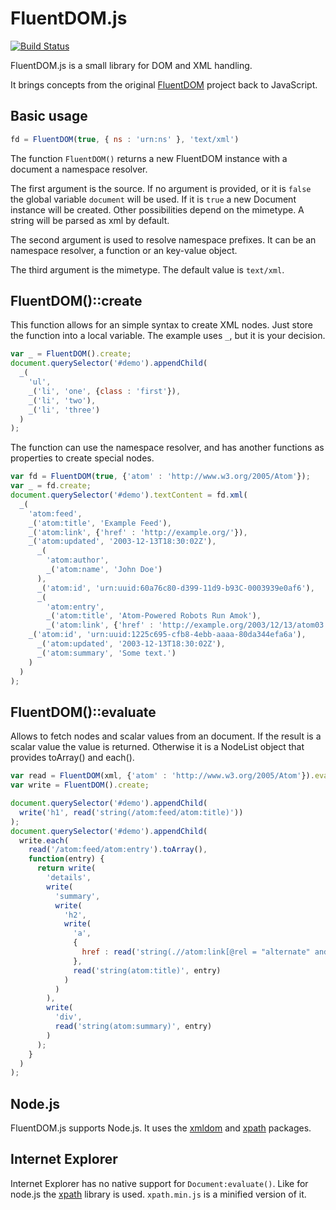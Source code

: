 FluentDOM.js
============

[![Build Status](https://travis-ci.org/FluentDOM/FluentDOM.js.svg?branch=master)](https://travis-ci.org/FluentDOM/FluentDOM.js)

FluentDOM.js is a small library for DOM and XML handling.

It brings concepts from the original [FluentDOM](http://fluentdom.org) project back to JavaScript.

Basic usage
-----------

```javascript
fd = FluentDOM(true, { ns : 'urn:ns' }, 'text/xml')
```

The function `FluentDOM()` returns a new FluentDOM instance with a document a namespace resolver.

The first argument is the source. If no argument is provided, or it is `false` the global variable
`document` will be used. If it is `true` a new Document instance will be created. Other possibilities depend on the
mimetype. A string will be parsed as xml by default.

The second argument is used to resolve namespace prefixes. It can be an namespace resolver, a function
or an key-value object.

The third argument is the mimetype. The default value is `text/xml`.

FluentDOM()::create
-------------------

This function allows for an simple syntax to create XML nodes. Just store the function into a local variable.
The example uses `_`, but it is your decision.

```javascript
var _ = FluentDOM().create;
document.querySelector('#demo').appendChild(
  _(
    'ul',
    _('li', 'one', {class : 'first'}),
    _('li', 'two'),
    _('li', 'three')
  )
);
```

The function can use the namespace resolver, and has another functions as properties to create special nodes.

```javascript
var fd = FluentDOM(true, {'atom' : 'http://www.w3.org/2005/Atom'});
var _ = fd.create;
document.querySelector('#demo').textContent = fd.xml(
  _(
    'atom:feed',
    _('atom:title', 'Example Feed'),
    _('atom:link', {'href' : 'http://example.org/'}),
    _('atom:updated', '2003-12-13T18:30:02Z'),
      _(
        'atom:author',
        _('atom:name', 'John Doe')
      ),
      _('atom:id', 'urn:uuid:60a76c80-d399-11d9-b93C-0003939e0af6'),
      _(
        'atom:entry',
        _('atom:title', 'Atom-Powered Robots Run Amok'),
        _('atom:link', {'href' : 'http://example.org/2003/12/13/atom03'}),
    _('atom:id', 'urn:uuid:1225c695-cfb8-4ebb-aaaa-80da344efa6a'),
      _('atom:updated', '2003-12-13T18:30:02Z'),
      _('atom:summary', 'Some text.')
    )
  )
);
```

FluentDOM()::evaluate
---------------------

Allows to fetch nodes and scalar values from an document. If the result is a scalar value the
value is returned. Otherwise it is a NodeList object that provides toArray() and each().

```javascript
var read = FluentDOM(xml, {'atom' : 'http://www.w3.org/2005/Atom'}).evaluate;
var write = FluentDOM().create;

document.querySelector('#demo').appendChild(
  write('h1', read('string(/atom:feed/atom:title)'))
);
document.querySelector('#demo').appendChild(
  write.each(
    read('/atom:feed/atom:entry').toArray(),
    function(entry) {
      return write(
        'details',
        write(
          'summary',
          write(
            'h2',
            write(
              'a',
              {
                href : read('string(.//atom:link[@rel = "alternate" and @type = "text/html"]/@href)')
              },
              read('string(atom:title)', entry)
            )
          )
        ),
        write(
          'div',
          read('string(atom:summary)', entry)
        )
      );
    }
  )
);
```

Node.js
-------

FluentDOM.js supports Node.js. It uses the [xmldom](https://github.com/bigeasy/xmldom) and 
[xpath](https://github.com/goto100/xpath) packages. 
 
Internet Explorer
-----------------

Internet Explorer has no native support for `Document:evaluate()`. Like for node.js 
the [xpath](https://github.com/goto100/xpath) library is used. `xpath.min.js` is a minified version of it.

